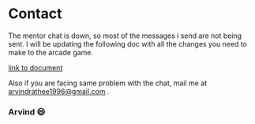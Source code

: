 # Contact

The mentor chat is down, so most of the messages i send are not being sent. I will be updating the following doc with all the changes you need to make to the arcade game.

[link to document](https://docs.google.com/document/d/19YhM2gF_8b6csbvVpuarFRycq7Hc3M9qIURMhHYAXYY)

Also if you are facing same problem with the chat, mail me at arvindrathee1996@gmail.com .

### Arvind :smile:
